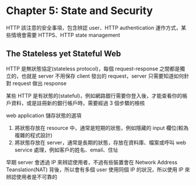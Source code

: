 # Chapter 5: State and Security

HTTP 該注意的安全事項，包含辨認 user、HTTP authentication 運作方式，某些情境會需要 HTTPS、HTTP state management

## The Stateless yet Stateful Web

HTTP 是無狀態協定(stateless protocol)，每個 request-response 之間都是獨立的，也就是 server 不用保存 client 發出的 request，server 只需要知道如何針對 request 做出 response

某些 HTTP 是有狀態的(stateful)，例如網路銀行需要你登入後，才能查看你的帳戶資料，或是註冊新的銀行帳戶時，需要經過 3 個步驟的檢核

web application 儲存狀態的選項

1. 將狀態存放在 resource 中，通常是短期的狀態，例如隱藏的 input 欄位(較為複雜的程式設計)
1. 將狀態存放在 server，通常是長期的狀態，存放在資料庫、檔案或呼叫 web service 處理，例如客戶的姓名、email、住址

早期 server 會透過 IP 來辨認使用者，不過有些裝置會在 Network Address Teanslation(NAT) 背後，所以會有多個 user 使用同個 IP 的狀況，所以使用 IP 來辨認使用者是不可靠的